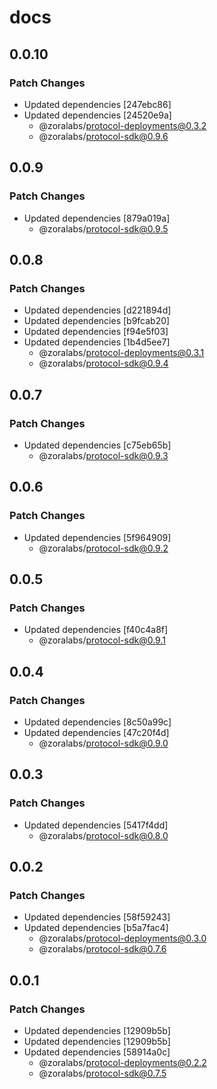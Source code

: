 # docs

## 0.0.10

### Patch Changes

- Updated dependencies [247ebc86] 
- Updated dependencies [24520e9a]
  - @zoralabs/protocol-deployments@0.3.2
  - @zoralabs/protocol-sdk@0.9.6

## 0.0.9

### Patch Changes

- Updated dependencies [879a019a]
  - @zoralabs/protocol-sdk@0.9.5

## 0.0.8

### Patch Changes

- Updated dependencies [d221894d]
- Updated dependencies [b9fcab20]
- Updated dependencies [f94e5f03]
- Updated dependencies [1b4d5ee7]
  - @zoralabs/protocol-deployments@0.3.1
  - @zoralabs/protocol-sdk@0.9.4

## 0.0.7

### Patch Changes

- Updated dependencies [c75eb65b]
  - @zoralabs/protocol-sdk@0.9.3

## 0.0.6

### Patch Changes

- Updated dependencies [5f964909]
  - @zoralabs/protocol-sdk@0.9.2

## 0.0.5

### Patch Changes

- Updated dependencies [f40c4a8f]
  - @zoralabs/protocol-sdk@0.9.1

## 0.0.4

### Patch Changes

- Updated dependencies [8c50a99c]
- Updated dependencies [47c20f4d]
  - @zoralabs/protocol-sdk@0.9.0

## 0.0.3

### Patch Changes

- Updated dependencies [5417f4dd]
  - @zoralabs/protocol-sdk@0.8.0

## 0.0.2

### Patch Changes

- Updated dependencies [58f59243]
- Updated dependencies [b5a7fac4]
  - @zoralabs/protocol-deployments@0.3.0
  - @zoralabs/protocol-sdk@0.7.6

## 0.0.1

### Patch Changes

- Updated dependencies [12909b5b]
- Updated dependencies [12909b5b]
- Updated dependencies [58914a0c]
  - @zoralabs/protocol-deployments@0.2.2
  - @zoralabs/protocol-sdk@0.7.5
